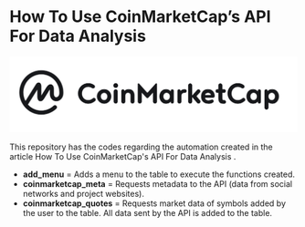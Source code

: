 # How To Use CoinMarketCap’s API For Data Analysis

![alt text](https://github.com/HenriqueMaltez/Get_CoinMarketCap_Data/blob/main/CMC.png?raw=true/960x576)


This repository has the codes regarding the automation created in the article How To Use CoinMarketCap's API For Data Analysis <linkd from the article>.

* **add_menu** = Adds a menu to the table to execute the functions created.
* **coinmarketcap_meta** = Requests metadata to the API (data from social networks and project websites).
* **coinmarketcap_quotes** = Requests market data of symbols added by the user to the table. All data sent by the API is added to the table.
